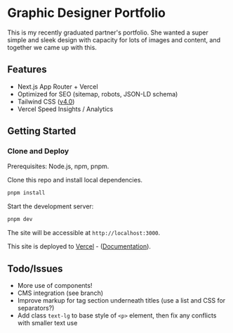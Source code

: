 # Graphic Designer Portfolio

This is my recently graduated partner's portfolio. She wanted a super simple and sleek design with capacity for lots of images and content, and together we came up with this.

## Features

- Next.js App Router + Vercel
- Optimized for SEO (sitemap, robots, JSON-LD schema)
- Tailwind CSS ([v4.0]([https://tailwindcss.com/blog/tailwindcss-v4-alpha](https://tailwindcss.com/blog/tailwindcss-v4)))
- Vercel Speed Insights / Analytics

## Getting Started

### Clone and Deploy

Prerequisites: Node.js, npm, pnpm.

Clone this repo and install local dependencies.

```bash
pnpm install
```

Start the development server:

```bash
pnpm dev
```

The site will be accessible at `http://localhost:3000`.

This site is deployed to [Vercel](https://vercel.com/) - ([Documentation](https://nextjs.org/docs/app/building-your-application/deploying)).

## Todo/Issues

- More use of components!
- CMS integration (see branch)
- Improve markup for tag section underneath titles (use a list and CSS for separators?)
- Add class `text-lg` to base style of `<p>` element, then fix any conflicts with smaller text use
